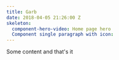```yaml
---
title: Garb
date: 2018-04-05 21:26:00 Z
skeleton:
  component-hero-video: Home page hero
  Component single paragraph with icon: 
---
```


Some content and that's it